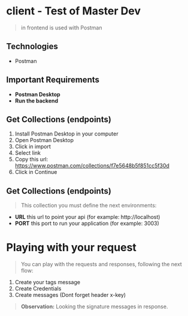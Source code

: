 # client - Test of Master Dev
> in frontend is used with Postman

## Technologies
- Postman

## Important Requirements
- **Postman Desktop** 
- **Run the backend** 

## Get Collections (endpoints)
1. Install Postman Desktop in your computer
2. Open Postman Desktop
3. Click in import 
4. Select link
5. Copy this url: https://www.postman.com/collections/f7e5648b5f851cc5f30d
6. Click in Continue


## Get Collections (endpoints)
> This collection you must define the next environments:
- **URL** this url to point your api (for example: http://localhost)
- **PORT** this port to run your application (for example: 3003)

# Playing with your request
> You can play with the requests and responses, following the next flow:
1. Create your tags message 
2. Create Credentials
3. Create messages (Dont forget header x-key)

> **Observation:** Looking the signature messages in response.